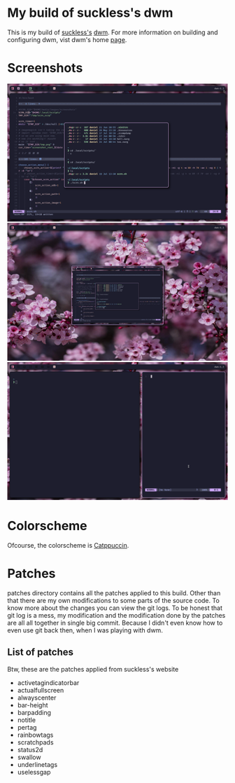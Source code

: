 # My build of suckless's dwm

This is my build of [suckless's](https://suckless.org) [dwm](https://dwm.suckless.org).
For more information on building and configuring dwm, vist dwm's home
[page](https://dwm.suckless.org).

# Screenshots

![image](./screenshots/screenshot_dwm_1.png)
![image](./screenshots/screenshot_dwm_3.png)
![image](./screenshots/screenshot_dwm_4.png)

# Colorscheme

Ofcourse, the colorscheme is [Catppuccin](https://github.com/catppuccin).

# Patches

patches directory contains all the patches applied to this build. Other than
that there are my own modifications to some parts of the source code. To know
more about the changes you can view the git logs. To be honest that git log is
a mess, my modification and the modification done by the patches are all all
together in single big commit. Because I didn't even know how to even use git
back then, when I was playing with dwm.

## List of patches

Btw, these are the patches applied from suckless's website

- activetagindicatorbar
- actualfullscreen
- alwayscenter
- bar-height
- barpadding
- notitle
- pertag
- rainbowtags
- scratchpads
- status2d
- swallow
- underlinetags
- uselessgap
